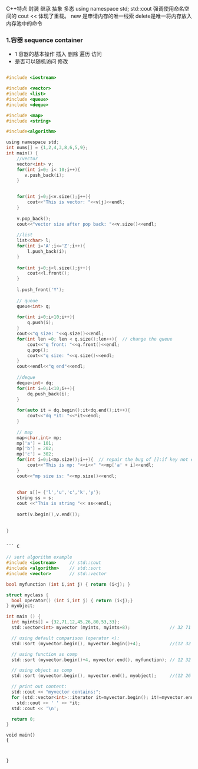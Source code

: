 C++特点 封装 继承  抽象 多态
using namespace std; std::cout 强调使用命名空间的
cout << 体现了重载。
new 是申请内存的唯一线索
delete是唯一将内存放入内存池中的命令

### 1.容器 sequence container
- 1 容器的基本操作
插入
删除
遍历
访问
 - 是否可以随机访问
修改


``` C {.line-numbers}

#include <iostream>

#include <vector>
#include <list>
#include <queue>
#include <deque> 

#include <map>
#include <string>

#include<algorithm>

using namespace std;
int nums[] = {1,2,4,3,8,6,5,9};
int main() {
    //vector
	vector<int> v;
	for(int i=0; i< 10;i++){
	   v.push_back(i);
	}
	

	for(int j=0;j<v.size();j++){
	    cout<<"This is vector: "<<v[j]<<endl;
	}
	
	v.pop_back();
	cout<<"vector size after pop back: "<<v.size()<<endl;
	
	//list
	list<char> l;
	for(int i='A';i<='Z';i++){
	    l.push_back(i);
	}
	
	for(int j=0;j<l.size();j++){
	    cout<<l.front();
	}
	
	l.push_front('Y');
	
	// queue
	queue<int> q;
	
    for(int i=0;i<10;i++){
        q.push(i);
    }
    cout<<"q size: "<<q.size()<<endl;
    for(int len =0; len < q.size();len++){  // change the queue 
        cout<<"q front: "<<q.front()<<endl;
        q.pop();
        cout<<"q size: "<<q.size()<<endl;
    }
    cout<<endl<<"q end"<<endl;
    
    //deque
    deque<int> dq;
    for(int i=0;i<10;i++){
        dq.push_back(i);
    }
    
    for(auto it = dq.begin();it<dq.end();it++){
        cout<<"dq *it: "<<*it<<endl;
    }
    
    // map
    map<char,int> mp;
    mp['a'] = 101;
    mp['b'] = 202;
    mp['c'] = 302;
    for(int i=0;i<mp.size();i++){  // repair the bug of []:if key not exists return default value and insert new value to map
        cout<<"This is mp: "<<i<<" "<<mp['a' + i]<<endl;
    }
    cout<<"mp size is: "<<mp.size()<<endl;
    
    
    char s[]= {'l','u','c','k','y'};
    string ss = s;
    cout <<"This is string "<< ss<<endl;
    
    sort(v.begin(),v.end());
    
    
}


``` C

// sort algorithm example
#include <iostream>     // std::cout
#include <algorithm>    // std::sort
#include <vector>       // std::vector

bool myfunction (int i,int j) { return (i<j); }

struct myclass {
  bool operator() (int i,int j) { return (i<j);}
} myobject;

int main () {
  int myints[] = {32,71,12,45,26,80,53,33};
  std::vector<int> myvector (myints, myints+8);               // 32 71 12 45 26 80 53 33

  // using default comparison (operator <):
  std::sort (myvector.begin(), myvector.begin()+4);           //(12 32 45 71)26 80 53 33

  // using function as comp
  std::sort (myvector.begin()+4, myvector.end(), myfunction); // 12 32 45 71(26 33 53 80)

  // using object as comp
  std::sort (myvector.begin(), myvector.end(), myobject);     //(12 26 32 33 45 53 71 80)

  // print out content:
  std::cout << "myvector contains:";
  for (std::vector<int>::iterator it=myvector.begin(); it!=myvector.end(); ++it)
    std::cout << ' ' << *it;
  std::cout << '\n';

  return 0;
}

```

```
void main()
{



}
```


